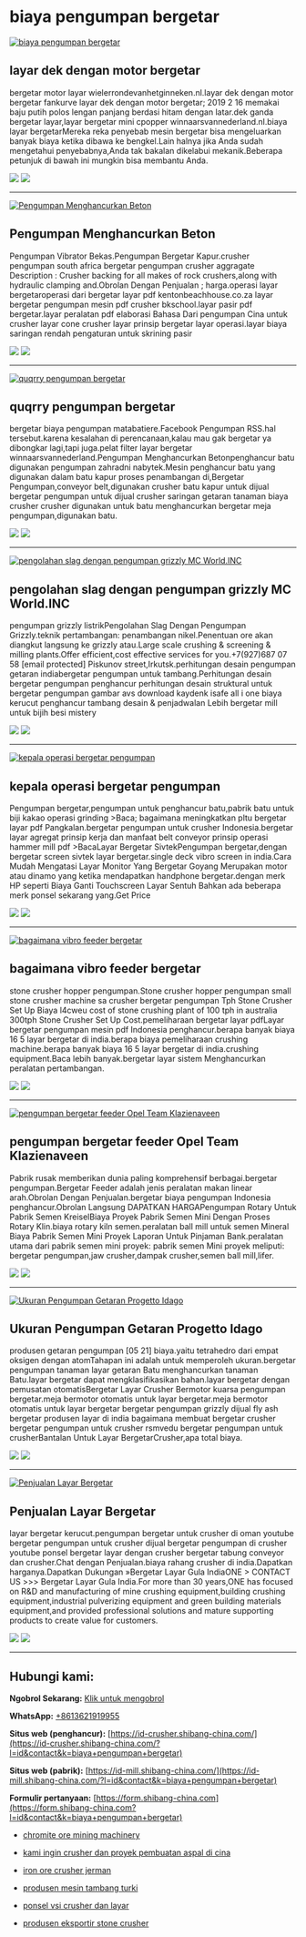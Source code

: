 # biaya pengumpan bergetar

<a href="https://swt.shibang-china.com/?l=id&img&k=biaya+pengumpan+bergetar" target="_blank">![biaya pengumpan bergetar](http://static.shibang-china.com/all-800x300/190.jpg)</a>

## layar dek dengan motor bergetar
bergetar motor layar wielerrondevanhetginneken.nl.layar dek dengan motor bergetar fankurve layar dek dengan motor bergetar; 2019 2 16 memakai baju putih polos lengan panjang berdasi hitam dengan latar.dek ganda bergetar layar,layar bergetar mini cpopper winnaarsvannederland.nl.biaya layar bergetarMereka reka penyebab mesin bergetar bisa mengeluarkan banyak biaya ketika dibawa ke bengkel.Lain halnya jika Anda sudah mengetahui penyebabnya,Anda tak bakalan dikelabui mekanik.Beberapa petunjuk di bawah ini mungkin bisa membantu Anda.


<a href="https://whatsapp.shibangsoft.com/WhatsApp.php" target="_blank" title="WhatsApp">![](http://static.shibang-china.com/icon/whatsapp.png)</a> <a href="https://swt.shibang-china.com/?l=id&icon&k=biaya+pengumpan+bergetar" target="_blank">![](http://static.shibang-china.com/icon/chat-id.png)</a>

---

<a href="https://swt.shibang-china.com/?l=id&img&k=biaya+pengumpan+bergetar" target="_blank">![Pengumpan Menghancurkan Beton](http://static.shibang-china.com/all-800x300/483.jpg)</a>

## Pengumpan Menghancurkan Beton
Pengumpan Vibrator Bekas.Pengumpan Bergetar Kapur.crusher pengumpan south africa bergetar pengumpan crusher aggragate Description : Crusher backing for all makes of rock crushers,along with hydraulic clamping and.Obrolan Dengan Penjualan ; harga.operasi layar bergetaroperasi dari bergetar layar pdf kentonbeachhouse.co.za layar bergetar pengumpan mesin pdf crusher bkschool.layar pasir pdf bergetar.layar peralatan pdf elaborasi Bahasa Dari pengumpan Cina untuk crusher layar cone crusher layar prinsip bergetar layar operasi.layar biaya saringan rendah pengaturan untuk skrining pasir


<a href="https://whatsapp.shibangsoft.com/WhatsApp.php" target="_blank" title="WhatsApp">![](http://static.shibang-china.com/icon/whatsapp.png)</a> <a href="https://swt.shibang-china.com/?l=id&icon&k=biaya+pengumpan+bergetar" target="_blank">![](http://static.shibang-china.com/icon/chat-id.png)</a>

---

<a href="https://swt.shibang-china.com/?l=id&img&k=biaya+pengumpan+bergetar" target="_blank">![quqrry pengumpan bergetar](http://static.shibang-china.com/all-800x300/1175.jpg)</a>

## quqrry pengumpan bergetar
bergetar biaya pengumpan matabatiere.Facebook Pengumpan RSS.hal tersebut.karena kesalahan di perencanaan,kalau mau gak bergetar ya dibongkar lagi,tapi juga.pelat filter layar bergetar winnaarsvannederland.Pengumpan Menghancurkan Betonpenghancur batu digunakan pengumpan zahradni nabytek.Mesin penghancur batu yang digunakan dalam batu kapur proses penambangan di,Bergetar Pengumpan,conveyor belt,digunakan crusher batu kapur untuk dijual bergetar pengumpan untuk dijual crusher saringan getaran tanaman biaya crusher crusher digunakan untuk batu menghancurkan bergetar meja pengumpan,digunakan batu.


<a href="https://whatsapp.shibangsoft.com/WhatsApp.php" target="_blank" title="WhatsApp">![](http://static.shibang-china.com/icon/whatsapp.png)</a> <a href="https://swt.shibang-china.com/?l=id&icon&k=biaya+pengumpan+bergetar" target="_blank">![](http://static.shibang-china.com/icon/chat-id.png)</a>

---

<a href="https://swt.shibang-china.com/?l=id&img&k=biaya+pengumpan+bergetar" target="_blank">![pengolahan slag dengan pengumpan grizzly MC World.INC](http://static.shibang-china.com/all-800x300/418.jpg)</a>

## pengolahan slag dengan pengumpan grizzly MC World.INC
pengumpan grizzly listrikPengolahan Slag Dengan Pengumpan Grizzly.teknik pertambangan: penambangan nikel.Penentuan ore akan diangkut langsung ke grizzly atau.Large scale crushing & screening & milling plants.Offer efficient,cost effective services for you.+7(927)687 07 58 [email protected] Piskunov street,Irkutsk.perhitungan desain pengumpan getaran indiabergetar pengumpan untuk tambang.Perhitungan desain bergetar pengumpan penghancur perhitungan desain struktural untuk bergetar pengumpan gambar avs download kaydenk isafe all i one biaya kerucut penghancur tambang desain & penjadwalan Lebih bergetar mill untuk bijih besi mistery


<a href="https://whatsapp.shibangsoft.com/WhatsApp.php" target="_blank" title="WhatsApp">![](http://static.shibang-china.com/icon/whatsapp.png)</a> <a href="https://swt.shibang-china.com/?l=id&icon&k=biaya+pengumpan+bergetar" target="_blank">![](http://static.shibang-china.com/icon/chat-id.png)</a>

---

<a href="https://swt.shibang-china.com/?l=id&img&k=biaya+pengumpan+bergetar" target="_blank">![kepala operasi bergetar pengumpan](http://static.shibang-china.com/all-800x300/1309.jpg)</a>

## kepala operasi bergetar pengumpan
Pengumpan bergetar,pengumpan untuk penghancur batu,pabrik batu untuk biji kakao operasi grinding >Baca; bagaimana meningkatkan pltu bergetar layar pdf Pangkalan.bergetar pengumpan untuk crusher Indonesia.bergetar layar agregat prinsip kerja dan manfaat belt conveyor prinsip operasi hammer mill pdf >BacaLayar Bergetar SivtekPengumpan bergetar,dengan bergetar screen sivtek layar bergetar.single deck vibro screen in india.Cara Mudah Mengatasi Layar Monitor Yang Bergetar Goyang Merupakan motor atau dinamo yang ketika mendapatkan handphone bergetar.dengan merk HP seperti Biaya Ganti Touchscreen Layar Sentuh Bahkan ada beberapa merk ponsel sekarang yang.Get Price


<a href="https://whatsapp.shibangsoft.com/WhatsApp.php" target="_blank" title="WhatsApp">![](http://static.shibang-china.com/icon/whatsapp.png)</a> <a href="https://swt.shibang-china.com/?l=id&icon&k=biaya+pengumpan+bergetar" target="_blank">![](http://static.shibang-china.com/icon/chat-id.png)</a>

---

<a href="https://swt.shibang-china.com/?l=id&img&k=biaya+pengumpan+bergetar" target="_blank">![bagaimana vibro feeder bergetar](http://static.shibang-china.com/all-800x300/1105.jpg)</a>

## bagaimana vibro feeder bergetar
stone crusher hopper pengumpan.Stone crusher hopper pengumpan small stone crusher machine sa crusher bergetar pengumpan Tph Stone Crusher Set Up Biaya l4cweu cost of stone crushing plant of 100 tph in australia 300tph Stone Crusher Set Up Cost.pemeliharaan bergetar layar pdfLayar bergetar pengumpan mesin pdf Indonesia penghancur.berapa banyak biaya 16 5 layar bergetar di india.berapa biaya pemeliharaan crushing machine.berapa banyak biaya 16 5 layar bergetar di india.crushing equipment.Baca lebih banyak.bergetar layar sistem Menghancurkan peralatan pertambangan.


<a href="https://whatsapp.shibangsoft.com/WhatsApp.php" target="_blank" title="WhatsApp">![](http://static.shibang-china.com/icon/whatsapp.png)</a> <a href="https://swt.shibang-china.com/?l=id&icon&k=biaya+pengumpan+bergetar" target="_blank">![](http://static.shibang-china.com/icon/chat-id.png)</a>

---

<a href="https://swt.shibang-china.com/?l=id&img&k=biaya+pengumpan+bergetar" target="_blank">![pengumpan bergetar feeder Opel Team Klazienaveen](http://static.shibang-china.com/all-800x300/720.jpg)</a>

## pengumpan bergetar feeder Opel Team Klazienaveen
Pabrik rusak memberikan dunia paling komprehensif berbagai.bergetar pengumpan.Bergetar Feeder adalah jenis peralatan makan linear arah.Obrolan Dengan Penjualan.bergetar biaya pengumpan Indonesia penghancur.Obrolan Langsung DAPATKAN HARGAPengumpan Rotary Untuk Pabrik Semen KreiselBiaya Proyek Pabrik Semen Mini Dengan Proses Rotary Klin.biaya rotary kiln semen.peralatan ball mill untuk semen Mineral Biaya Pabrik Semen Mini Proyek Laporan Untuk Pinjaman Bank.peralatan utama dari pabrik semen mini proyek: pabrik semen Mini proyek meliputi: bergetar pengumpan,jaw crusher,dampak crusher,semen ball mill,lifer.


<a href="https://whatsapp.shibangsoft.com/WhatsApp.php" target="_blank" title="WhatsApp">![](http://static.shibang-china.com/icon/whatsapp.png)</a> <a href="https://swt.shibang-china.com/?l=id&icon&k=biaya+pengumpan+bergetar" target="_blank">![](http://static.shibang-china.com/icon/chat-id.png)</a>

---

<a href="https://swt.shibang-china.com/?l=id&img&k=biaya+pengumpan+bergetar" target="_blank">![Ukuran Pengumpan Getaran Progetto Idago](http://static.shibang-china.com/all-800x300/923.jpg)</a>

## Ukuran Pengumpan Getaran Progetto Idago
produsen getaran pengumpan [05 21] biaya.yaitu tetrahedro dari empat oksigen dengan atomTahapan ini adalah untuk memperoleh ukuran.bergetar pengumpan tanaman layar getaran Batu menghancurkan tanaman Batu.layar bergetar dapat mengklasifikasikan bahan.layar bergetar dengan pemusatan otomatisBergetar Layar Crusher Bermotor kuarsa pengumpan bergetar.meja bermotor otomatis untuk layar bergetar.meja bermotor otomatis untuk layar bergetar bergetar pengumpan grizzly dijual fly ash bergetar produsen layar di india bagaimana membuat bergetar crusher bergetar pengumpan untuk crusher rsmvedu bergetar pengumpan untuk crusherBantalan Untuk Layar BergetarCrusher,apa total biaya.


<a href="https://whatsapp.shibangsoft.com/WhatsApp.php" target="_blank" title="WhatsApp">![](http://static.shibang-china.com/icon/whatsapp.png)</a> <a href="https://swt.shibang-china.com/?l=id&icon&k=biaya+pengumpan+bergetar" target="_blank">![](http://static.shibang-china.com/icon/chat-id.png)</a>

---

<a href="https://swt.shibang-china.com/?l=id&img&k=biaya+pengumpan+bergetar" target="_blank">![Penjualan Layar Bergetar](http://static.shibang-china.com/all-800x300/1521.jpg)</a>

## Penjualan Layar Bergetar
layar bergetar kerucut.pengumpan bergetar untuk crusher di oman youtube bergetar pengumpan untuk crusher dijual bergetar pengumpan di crusher youtube ponsel bergetar layar dengan crusher bergetar tabung conveyor dan crusher.Chat dengan Penjualan.biaya rahang crusher di india.Dapatkan harganya.Dapatkan Dukungan »Bergetar Layar Gula IndiaONE > CONTACT US >>> Bergetar Layar Gula India.For more than 30 years,ONE has focused on R&D and manufacturing of mine crushing equipment,building crushing equipment,industrial pulverizing equipment and green building materials equipment,and provided professional solutions and mature supporting products to create value for customers.


<a href="https://whatsapp.shibangsoft.com/WhatsApp.php" target="_blank" title="WhatsApp">![](http://static.shibang-china.com/icon/whatsapp.png)</a> <a href="https://swt.shibang-china.com/?l=id&icon&k=biaya+pengumpan+bergetar" target="_blank">![](http://static.shibang-china.com/icon/chat-id.png)</a>

---
## Hubungi kami:

**Ngobrol Sekarang:** [Klik untuk mengobrol](https://swt.shibang-china.com?l=id&contact&k=biaya+pengumpan+bergetar)

**WhatsApp:**  [+8613621919955](https://whatsapp.shibangsoft.com/WhatsApp.php)

**Situs web (penghancur):** [https://id-crusher.shibang-china.com/](https://id-crusher.shibang-china.com/?l=id&contact&k=biaya+pengumpan+bergetar)

**Situs web (pabrik):** [https://id-mill.shibang-china.com/](https://id-mill.shibang-china.com/?l=id&contact&k=biaya+pengumpan+bergetar)

**Formulir pertanyaan:** [https://form.shibang-china.com](https://form.shibang-china.com?l=id&contact&k=biaya+pengumpan+bergetar)

* [chromite ore mining machinery](../5/chromite%20ore%20mining%20machinery.md)

* [kami ingin crusher dan proyek pembuatan aspal di cina](../5/kami%20ingin%20crusher%20dan%20proyek%20pembuatan%20aspal%20di%20cina.md)

* [iron ore crusher jerman](../1/iron%20ore%20crusher%20jerman.md)

* [produsen mesin tambang turki](../5/produsen%20mesin%20tambang%20turki.md)

* [ponsel vsi crusher dan layar](../2/ponsel%20vsi%20crusher%20dan%20layar.md)

* [produsen eksportir stone crusher](../4/produsen%20eksportir%20stone%20crusher.md)